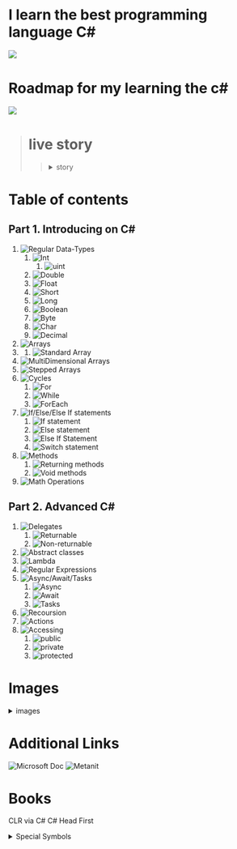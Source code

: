 
# I learn the best programming language C#

![](https://www.freeiconspng.com/uploads/c-logo-icon-18.png)

# Roadmap for my learning the c#

![](https://media.istockphoto.com/id/691423398/ru/%D0%B2%D0%B5%D0%BA%D1%82%D0%BE%D1%80%D0%BD%D0%B0%D1%8F/%D0%B8%D0%B7%D0%B2%D0%B8%D0%BB%D0%B8%D1%81%D1%82%D0%B0%D1%8F-%D0%B4%D0%BE%D1%80%D0%BE%D0%B3%D0%B0-%D0%BD%D0%B0-%D0%B1%D0%B5%D0%BB%D0%BE%D0%BC-%D0%B8%D0%B7%D0%BE%D0%BB%D0%B8%D1%80%D0%BE%D0%B2%D0%B0%D0%BD%D0%BD%D0%BE%D0%BC-%D1%84%D0%BE%D0%BD%D0%B5-%D1%81-pin-%D0%BA%D0%BE%D0%B4%D0%B0%D0%BC%D0%B8.jpg?s=612x612&w=0&k=20&c=tfN7wEwJUJMeu4hFaCoUVa2Ot1Nb3lzDDteUS195nAg=)

> # live story
>> <details><summary>story</summary>I saw a video on youtube. something like this:how to write your first program.and I wanted to start studying this business myself, but since I didn’t have a smart computer, I just watched the video and tried not this language, but the HTML markup language, and something seemed to work out. I simultaneously studied at a technical school as a builder, but I did not like this profession. I finished my studies and went into the army, then I moved in with my brother and began to get serious, having bought myself a laptop before that, but at first I could not decide what I wanted and studied everything that was not nailed down, but soon I seriously decided to study C#</details>

# Table of contents
##  Part 1. Introducing on C#
1.  ![Regular Data-Types](https://github.com/0xc0000007b/csharplearning-roadmap/blob/master/ConsoleApplication3/learning/basics/NativeDataTypes.cs)
    1. ![Int](https://learn.microsoft.com/en-us/dotnet/csharp/language-reference/builtin-types/integral-numeric-types)
        1. ![uint](https://learn.microsoft.com/en-us/dotnet/csharp/language-reference/builtin-types/integral-numeric-types)
    2. ![Double](https://learn.microsoft.com/en-us/dotnet/csharp/language-reference/builtin-types/floating-point-numeric-types)
    3. ![Float](https://learn.microsoft.com/en-us/dotnet/csharp/language-reference/builtin-types/floating-point-numeric-types)
    4. ![Short](https://learn.microsoft.com/en-us/dotnet/csharp/language-reference/builtin-types/integral-numeric-types)
    5. ![Long](https://learn.microsoft.com/en-us/dotnet/csharp/language-reference/builtin-types/integral-numeric-types)
    6. ![Boolean](https://learn.microsoft.com/en-us/dotnet/csharp/language-reference/builtin-types/bool)
    7. ![Byte](https://learn.microsoft.com/en-us/dotnet/csharp/language-reference/builtin-types/integral-numeric-types)
    8. ![Char](https://learn.microsoft.com/en-us/dotnet/csharp/language-reference/builtin-types/char)
    9. ![Decimal](https://learn.microsoft.com/en-us/dotnet/csharp/language-reference/builtin-types/floating-point-numeric-types)
2. ![Arrays](https://github.com/0xc0000007b/csharplearning-roadmap/blob/master/ConsoleApplication3/learning/basics/ArraysAndCycles.cs)
4.    1. ![Standard Array]()
2. ![MultiDimensional Arrays]()
3. ![Stepped Arrays]()
3. ![Cycles](https://github.com/0xc0000007b/csharplearning-roadmap/blob/master/ConsoleApplication3/learning/basics/ArraysAndCycles.cs)
    1. ![For](https://learn.microsoft.com/ru-ru/dotnet/csharp/language-reference/statements/iteration-statements#the-for-statement)
    2. ![While](https://learn.microsoft.com/ru-ru/dotnet/csharp/language-reference/statements/iteration-statements#the-while-statement)
    3. ![ForEach](https://learn.microsoft.com/ru-ru/dotnet/csharp/language-reference/statements/iteration-statements#the-foreach-statement)
4. ![If/Else/Else If statements](https://github.com/0xc0000007b/csharplearning-roadmap/blob/master/ConsoleApplication3/learning/basics/IfElseStatements.cs)
    1. ![If statement](https://learn.microsoft.com/en-us/dotnet/csharp/language-reference/statements/selection-statements#the-if-statement)
    2. ![Else statement](https://learn.microsoft.com/en-us/dotnet/csharp/language-reference/statements/selection-statements#the-if-statement)
    3. ![Else If Statement](https://learn.microsoft.com/en-us/dotnet/csharp/language-reference/statements/selection-statements#the-if-statement)
    4. ![Switch statement](https://learn.microsoft.com/en-us/dotnet/csharp/language-reference/statements/selection-statements#the-switch-statement)
5. ![Methods](https://github.com/0xc0000007b/csharplearning-roadmap/blob/master/ConsoleApplication3/learning/basics/Methods.cs)
    1. ![Returning methods](https://learn.microsoft.com/en-us/dotnet/csharp/programming-guide/classes-and-structs/methods)
    2. ![Void methods](https://learn.microsoft.com/en-us/dotnet/csharp/programming-guide/classes-and-structs/methods)
6. ![Math Operations](https://github.com/0xc0000007b/csharplearning-roadmap/blob/master/ConsoleApplication3/learning/basics/MathOperations.cs)
## Part 2. Advanced C#
1. ![Delegates](https://github.com/0xc0000007b/csharplearning-roadmap/blob/master/ConsoleApplication3/learning/advanced/Delegates.cs)
    1. ![Returnable](https://learn.microsoft.com/en-us/dotnet/csharp/programming-guide/classes-and-structs/methods)
    2. ![Non-returnable](https://learn.microsoft.com/en-us/dotnet/csharp/programming-guide/classes-and-structs/methods)
2. ![Abstract classes](https://github.com/0xc0000007b/csharplearning-roadmap/blob/master/ConsoleApplication3/learning/advanced/ClassesAnd300LayersOfAbstract.cs)
3. ![Lambda](https://github.com/0xc0000007b/csharplearning-roadmap/blob/master/ConsoleApplication3/learning/advanced/LambdaExpressions.cs)
4. ![Regular Expressions](https://github.com/0xc0000007b/csharplearning-roadmap/blob/master/ConsoleApplication3/learning/advanced/RegularExp.cs)
5. ![Async/Await/Tasks](https://github.com/0xc0000007b/csharplearning-roadmap/blob/master/ConsoleApplication3/learning/advanced/AsyncAwaitTasks.cs)
    1. ![Async](https://learn.microsoft.com/en-us/dotnet/csharp/programming-guide/concepts/async/)
    2. ![Await](https://learn.microsoft.com/en-us/dotnet/csharp/language-reference/operators/await)
    3. ![Tasks](https://learn.microsoft.com/en-us/dotnet/api/system.threading.tasks.task?view=net-7.0)
6. ![Recoursion](https://github.com/0xc0000007b/csharplearning-roadmap/blob/master/ConsoleApplication3/learning/advanced/Recoursion.cs)
7. ![Actions](https://github.com/0xc0000007b/csharplearning-roadmap/blob/master/ConsoleApplication3/learning/advanced/Actions.cs)
8. ![Accessing]()
   1. ![public](https://learn.microsoft.com/en-us/dotnet/csharp/language-reference/keywords/public)
   2. ![private](https://learn.microsoft.com/en-us/dotnet/csharp/language-reference/keywords/private)
   3. ![protected](https://learn.microsoft.com/en-us/dotnet/csharp/language-reference/keywords/protected)


# Images

<details><summary>images</summary>
<details><summary>Methods</summary>
void:
<img src="images/Methods/void.png"/>
returnable:
<img src="images/Methods/returning2darray.png"/>
</details>
<details>
<summary>Arrays</summary>
<details><summary>1 dimesion:</summary>
<img src="images/arrays/arrayinit.png" alt="">
<img src="images/arrays/arrayoutput.png" alt="">

</details>
<details><summary>Multidemensial:</summary>
<img src="images/arrays/2dArrayinit.png"/>
<img src="images/arrays/2darrayoutput.png"/>
</details>
<details><summary>Stepped arrays</summary>
<img src="images/arrays/steppedarray.png"/>
<img src="images/arrays/steppedarrayoutput.png"/>
</details>
</details>
<details><summary>Acess modifiers</summary>
<details><summary>private</summary>
<img src="images/private/private.png" alt="">
try invoke this method in main 

<img src="images/private/intellisese.png" alt="">
</details>
<details><summary>public</summary>
<img src="images/public/public.png" alt="">
try invoke this method in main 

<img src="images/public/intelissence.png" alt="">
</details>
<details><summary>protected</summary>
<img src="images/protected/protected.png" alt="">
try invoke this method in main 

<img src="images/protected/intellisense.png" alt="">
</details>
</details>
<details><summary>Delegates:</summary>
<img src="images/delegates/delegates.png" alt="">
</details>

</details>
</details>

# Additional Links
![Microsoft Doc](https://learn.microsoft.com/en-us/dotnet/)
![Metanit](https://metanit.com/sharp/)
# Books
CLR via C#
C# Head First




 <details>
<summary> Special Symbols</summary> 
\n - new line,
\t - tab,

\r - teleport the cursor to start of line  
 \b - split 2 last digits   
</details>